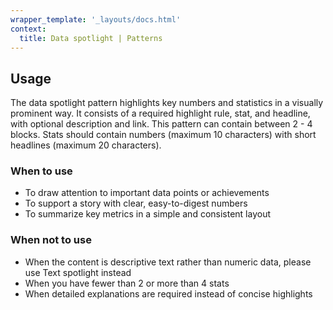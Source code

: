 ```yaml
---
wrapper_template: '_layouts/docs.html'
context:
  title: Data spotlight | Patterns
---
```


## Usage

The data spotlight pattern highlights key numbers and statistics in a visually prominent way. It consists of a required highlight rule, stat, and headline, with optional description and link. This pattern can contain between 2 - 4 blocks. Stats should contain numbers (maximum 10 characters) with short headlines (maximum 20 characters).

### When to use

- To draw attention to important data points or achievements
- To support a story with clear, easy-to-digest numbers
- To summarize key metrics in a simple and consistent layout

### When not to use

- When the content is descriptive text rather than numeric data, please use Text spotlight instead
- When you have fewer than 2 or more than 4 stats
- When detailed explanations are required instead of concise highlights
